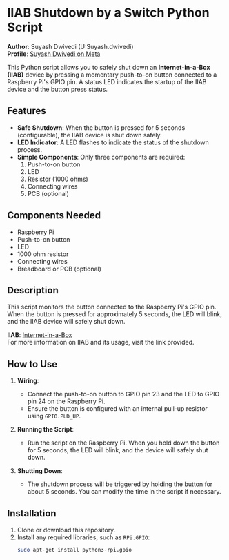 # IIAB Shutdown by a Switch Python Script

**Author**: Suyash Dwivedi (U:Suyash.dwivedi)  
**Profile**: [Suyash Dwivedi on Meta](https://meta.wikimedia.org/wiki/User:Suyash.dwivedi)

This Python script allows you to safely shut down an **Internet-in-a-Box (IIAB)** device by pressing a momentary push-to-on button connected to a Raspberry Pi's GPIO pin. A status LED indicates the startup of the IIAB device and the button press status.

## Features

- **Safe Shutdown**: When the button is pressed for 5 seconds (configurable), the IIAB device is shut down safely.
- **LED Indicator**: A LED flashes to indicate the status of the shutdown process.
- **Simple Components**: Only three components are required:
  1. Push-to-on button
  2. LED
  3. Resistor (1000 ohms)
  4. Connecting wires
  5. PCB (optional)

## Components Needed

- Raspberry Pi
- Push-to-on button
- LED
- 1000 ohm resistor
- Connecting wires
- Breadboard or PCB (optional)

## Description

This script monitors the button connected to the Raspberry Pi's GPIO pin. When the button is pressed for approximately 5 seconds, the LED will blink, and the IIAB device will safely shut down.

**IIAB**: [Internet-in-a-Box](https://en.wikipedia.org/wiki/Internet-in-a-Box)  
For more information on IIAB and its usage, visit the link provided.

## How to Use

1. **Wiring**: 
   - Connect the push-to-on button to GPIO pin 23 and the LED to GPIO pin 24 on the Raspberry Pi.
   - Ensure the button is configured with an internal pull-up resistor using `GPIO.PUD_UP`.
   
2. **Running the Script**:
   - Run the script on the Raspberry Pi. When you hold down the button for 5 seconds, the LED will blink, and the device will safely shut down.
   
3. **Shutting Down**:
   - The shutdown process will be triggered by holding the button for about 5 seconds. You can modify the time in the script if necessary.

## Installation

1. Clone or download this repository.
2. Install any required libraries, such as `RPi.GPIO`:
   ```bash
   sudo apt-get install python3-rpi.gpio
